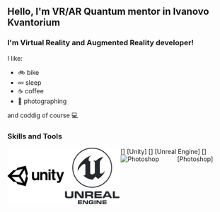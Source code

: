 ## Hello, I'm VR/AR Quantum mentor in Ivanovo Kvantorium 

### I'm Virtual Reality and Augmented Reality developer!

I like:
- :bike: bike
- :zzz: sleep
- :coffee: coffee
- :camera_flash: photographing

and coddig of course :computer:

### Skills and Tools
[<img align="left" alt="Unity" width="128px" src="https://raw.githubusercontent.com/github/explore/80688e429a7d4ef2fca1e82350fe8e3517d3494d/topics/unity/unity.png"/>] [Unity]
[<img align="left" alt="Unreal Engine" width="128px" src="https://raw.githubusercontent.com/github/explore/80688e429a7d4ef2fca1e82350fe8e3517d3494d/topics/unreal-engine/unreal-engine.png"/>] [Unreal Engine]
[<img align="left" alt="Photoshop" width="128px" src="https://www.idtsoft.ru/sites/default/files/styles/large/public/fields/media/image/field-media-image/2020-02/adobe_photoshop_300x300.png" />] [Photoshop]
